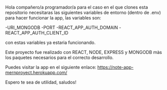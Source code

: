 Hola compañero/a programador/a para el caso en el que clones esta repositorio necesitaras las siguientes variables de entorno (dentro de .env) para hacer funcionar la app, las variables son: 

-URI_MONGODB
-PORT
-REACT_APP_AUTH_DOMAIN
-REACT_APP_AUTH_CLIENT_ID

con estas variables ya estaria funcionando.

Este proyecto fue realizado con REACT, NODE, EXPRESS y MONGODB màs los paquetes necesarios para el correcto desarrollo.

Puedes visitar la app en el siguiente enlace: https://note-app-mernproyect.herokuapp.com/

Espero te sea de utilidad, saludos!